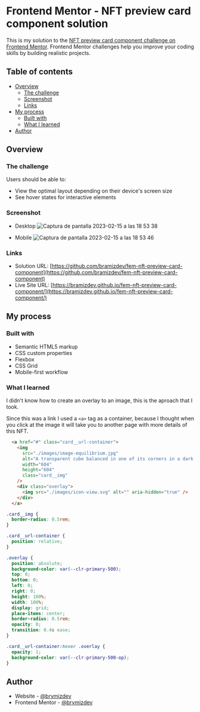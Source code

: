 # Frontend Mentor - NFT preview card component solution

This is my solution to the [NFT preview card component challenge on Frontend Mentor](https://www.frontendmentor.io/challenges/nft-preview-card-component-SbdUL_w0U). Frontend Mentor challenges help you improve your coding skills by building realistic projects. 

## Table of contents

- [Overview](#overview)
  - [The challenge](#the-challenge)
  - [Screenshot](#screenshot)
  - [Links](#links)
- [My process](#my-process)
  - [Built with](#built-with)
  - [What I learned](#what-i-learned)
- [Author](#author)

## Overview

### The challenge

Users should be able to:

- View the optimal layout depending on their device's screen size
- See hover states for interactive elements

### Screenshot

- Desktop
![Captura de pantalla 2023-02-15 a las 18 53 38](https://user-images.githubusercontent.com/112894363/219230740-ecd9ea96-3fc9-447f-b4b3-043b544ef540.png)

- Mobile
![Captura de pantalla 2023-02-15 a las 18 53 46](https://user-images.githubusercontent.com/112894363/219230805-65624281-378d-46ad-a700-8198e943f8ed.png)

### Links

- Solution URL: [https://github.com/bramizdev/fem-nft-preview-card-component](https://github.com/bramizdev/fem-nft-preview-card-component)
- Live Site URL: [https://bramizdev.github.io/fem-nft-preview-card-component/](https://bramizdev.github.io/fem-nft-preview-card-component/)

## My process

### Built with

- Semantic HTML5 markup
- CSS custom properties
- Flexbox
- CSS Grid
- Mobile-first workflow

### What I learned

I didn't know how to create an overlay to an image, this is the aproach that I took.

Since this was a link I used a ```<a>``` tag as a container, because I thought when you click at the image it will take you to another page with more details of this NFT.

```html
  <a href="#" class="card__url-container">
    <img
      src="./images/image-equilibrium.jpg"
      alt="A transparent cube balanced in one of its corners in a dark blue background promoting balance and calm"
      width="604"
      height="604"
      class="card__img"
    />
    <div class="overlay">
      <img src="./images/icon-view.svg" alt="" aria-hidden="true" />
    </div>
  </a>
```

```css
.card__img {
  border-radius: 0.5rem;
}

.card__url-container {
  position: relative;
}

.overlay {
  position: absolute;
  background-color: var(--clr-primary-500);
  top: 0;
  bottom: 0;
  left: 0;
  right: 0;
  height: 100%;
  width: 100%;
  display: grid;
  place-items: center;
  border-radius: 0.5rem;
  opacity: 0;
  transition: 0.4s ease;
}

.card__url-container:hover .overlay {
  opacity: 1;
  background-color: var(--clr-primary-500-op);
}
```

## Author

- Website - [@brymizdev](https://github.com/bramizdev)
- Frontend Mentor - [@brymizdev](https://www.frontendmentor.io/profile/bramizdev)
